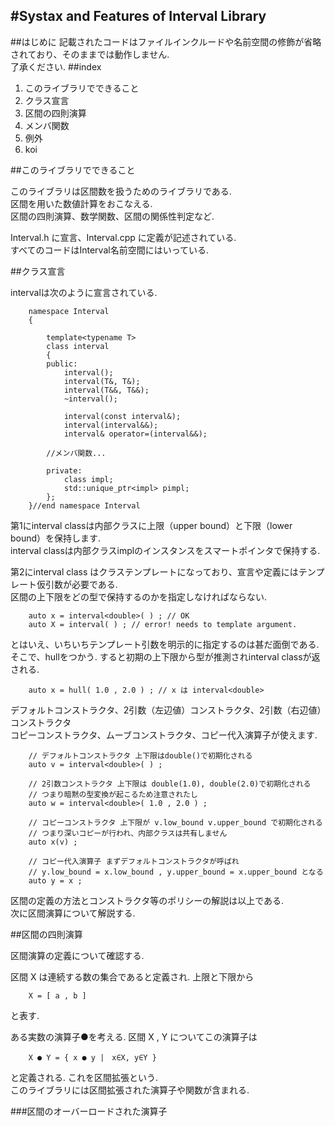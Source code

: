 #Systax and Features of Interval Library
---
##はじめに
記載されたコードはファイルインクルードや名前空間の修飾が省略されており、そのままでは動作しません.  
了承ください.
##index

1. このライブラリでできること
2. クラス宣言
2. 区間の四則演算
3. メンバ関数
4. 例外
5. koi


##このライブラリでできること

このライブラリは区間数を扱うためのライブラリである.  
区間を用いた数値計算をおこなえる.  
区間の四則演算、数学関数、区間の関係性判定など.  

Interval.h に宣言、Interval.cpp に定義が記述されている.  
すべてのコードはInterval名前空間にはいっている.

##クラス宣言

intervalは次のように宣言されている.  

		namespace Interval
		{
	
			template<typename T>
			class interval
			{
			public:
				interval();
				interval(T&, T&);
				interval(T&&, T&&);
				~interval();
		
				interval(const interval&);
				interval(interval&&);
				interval& operator=(interval&&);
		
			//メンバ関数...
		
			private:
				class impl;
				std::unique_ptr<impl> pimpl;
			};
		}//end namespace Interval
第1にinterval classは内部クラスに上限（upper bound）と下限（lower bound）を保持します.  
interval classは内部クラスimplのインスタンスをスマートポインタで保持する.  

第2にinterval class はクラステンプレートになっており、宣言や定義にはテンプレート仮引数が必要である.  
区間の上下限をどの型で保持するのかを指定しなければならない.    

		auto x = interval<double>( ) ; // OK
		auto X = interval( ) ; // error! needs to template argument.

とはいえ、いちいちテンプレート引数を明示的に指定するのは甚だ面倒である.  
そこで、hullをつかう. すると初期の上下限から型が推測されinterval classが返される.


		auto x = hull( 1.0 , 2.0 ) ; // x は interval<double>


デフォルトコンストラクタ、2引数（左辺値）コンストラクタ、2引数（右辺値）コンストラクタ  
コピーコンストラクタ、ムーブコンストラクタ、コピー代入演算子が使えます.  

		// デフォルトコンストラクタ 上下限はdouble()で初期化される
		auto v = interval<double>( ) ;

		// 2引数コンストラクタ 上下限は double(1.0), double(2.0)で初期化される
		// つまり暗黙の型変換が起こるため注意されたし
		auto w = interval<double>( 1.0 , 2.0 ) ;

		// コピーコンストラクタ 上下限が v.low_bound v.upper_bound で初期化される
		// つまり深いコピーが行われ、内部クラスは共有しません
		auto x(v) ;

		// コピー代入演算子 まずデフォルトコンストラクタが呼ばれ
		// y.low_bound = x.low_bound , y.upper_bound = x.upper_bound となる
		auto y = x ;

区間の定義の方法とコンストラクタ等のポリシーの解説は以上である.  
次に区間演算について解説する.  


##区間の四則演算

区間演算の定義について確認する.  

区間 X は連続する数の集合であると定義され. 上限と下限から

		X = [ a , b ]

と表す.  

ある実数の演算子●を考える. 区間 X , Y についてこの演算子は

		X ● Y = { x ● y |　x∈X, y∈Y }

と定義される. これを区間拡張という.  
このライブラリには区間拡張された演算子や関数が含まれる.  

###区間のオーバーロードされた演算子



		